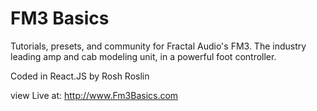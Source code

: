 # FM3 Basics

Tutorials, presets, and community for Fractal Audio's FM3. The industry leading amp and cab modeling unit, in a powerful foot controller.

Coded in React.JS by Rosh Roslin

view Live at: http://www.Fm3Basics.com
